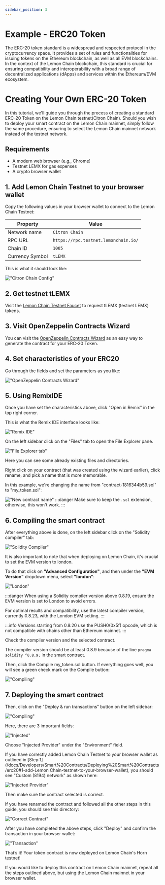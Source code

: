 ```yaml
---
sidebar_position: 3
---
```


# Example - ERC20 Token

The ERC-20 token standard is a widespread and respected protocol in the cryptocurrency space. It provides a set of rules and functionalities for issuing tokens on the Ethereum blockchain, as well as all EVM blockchains. In the context of the Lemon Chain blockchain, this standard is crucial for ensuring compatibility and interoperability with a broad range of decentralized applications (dApps) and services within the Ethereum/EVM ecosystem.

# Creating Your Own ERC-20 Token

In this tutorial, we'll guide you through the process of creating a standard ERC-20 Token on the Lemon Chain testnet(Citron Chain). Should you wish to deploy your smart contract on the Lemon Chain mainnet, simply follow the same procedure, ensuring to select the Lemon Chain mainnet network instead of the testnet network. 

## Requirements

- A modern web browser (e.g., Chrome) 
- Testnet LEMX for gas expenses 
- A crypto browser wallet

## 1. Add Lemon Chain Testnet to your browser wallet

Copy the following values in your browser wallet to connect to the Lemon Chain Testnet:


| Property           | Value                                   |
|--------------------|-----------------------------------------|
| Network name       | `Citron Chain`                         |
| RPC URL            | `https://rpc.testnet.lemonchain.io/`    |
| Chain ID           | `1005`                                  |
| Currency Symbol    | `tLEMX`                                  |

This is what it should look like:

!["Citron Chain Config"](assets/img/network-parameters.png)

## 2. Get testnet tLEMX

Visit the [Lemon Chain Testnet Faucet](http://example.com) to request tLEMX (testnet LEMX) tokens.

## 3. Visit OpenZeppelin Contracts Wizard

You can visit the [OpenZeppelin Contracts Wizard](https://wizard.openzeppelin.com/) as an easy way to generate the contract for your ERC-20 Token.

## 4. Set characteristics of your ERC20

Go through the fields and set the parameters as you like:

!["OpenZeppelin Contracts Wizard"](assets/img/openzeppelin-contracts-wizard.png)

## 5. Using RemixIDE

Once you have set the characteristics above, click "Open in Remix" in the top right corner.

This is what the Remix IDE interface looks like:

!["Remix IDE"](assets/img/remix.png)

On the left sidebar click on the "Files" tab to open the File Explorer pane.

!["File Explorer tab"](assets/img/explorer-tab.png)

Here you can see some already existing files and directories.

Right click on your contract (that was created using the wizard earlier), click rename, and pick a name that is more memorable. 

In this example, we're changing the name from "contract-1816344b59.sol" to "my_token.sol":

!["New contract name"](assets/img/new-contract-name.png)
:::danger
Make sure to keep the `.sol` extension, otherwise, this won't work.
:::

## 6. Compiling the smart contract

After everything above is done, on the left sidebar click on the "Solidity compiler" tab:

!["Solidity Compiler"](assets/img/solidity-compiler.png)

It is also important to note that when deploying on Lemon Chain, it's crucial to set the EVM version to london. 

To do that click on **"Advanced Configuration"**, and then under the **"EVM Version"** dropdown menu, select **"london"**:

!["London"](assets/img/london.png)

:::danger
When using a Solidity compiler version above 0.8.19, ensure the EVM version is set to London to avoid errors. 

For optimal results and compatibility, use the latest compiler version, currently 0.8.23, with the London EVM setting.
:::

:::info
Versions starting from 0.8.20 use the PUSH0(0x5f) opcode, which is not compatible with chains other than Ethereum mainnet. 
:::

Check the compiler version and the selected contract. 

The compiler version should be at least 0.8.9 because of the line `pragma solidity ^0.8.9;` in the smart contract.

Then, click the Compile my_token.sol button. If everything goes well, you will see a green check mark on the Compile button:

!["Compiling"](assets/img/compiling.png)

## 7. Deploying the smart contract

Then, click on the "Deploy & run transactions" button on the left sidebar:

!["Compiling"](assets/img/deply-and-run.png)

Here, there are 3 important fields:

!["Injected"](assets/img/injected.png)

Choose "Injected Provider" under the "Environment" field.

If you have correctly added Lemon Chain Testnet to your browser wallet as outlined in [Step 1](/docs/Developers/Smart%20Contracts/Deploying%20Smart%20Contracts/erc20#1-add-Lemon Chain-testnet-to-your-browser-wallet), you should see "Custom (8194) network" as shown here:

!["Injected Provider"](assets/img/injected2.png)

Then make sure the contract selected is correct.

If you have renamed the contract and followed all the other steps in this guide, you should see this directory:

!["Correct Contract"](assets/img/correct_contract.png)

After you have completed the above steps, click "Deploy" and confirm the transaction in your browser wallet:

!["Transaction"](assets/img/wallet.png)

That’s it! Your token contract is now deployed on Lemon Chain's Horn testnet!

If you would like to deploy this contract on Lemon Chain mainnet, repeat all the steps outlined above, but using the Lemon Chain mainnet in your browser wallet.

